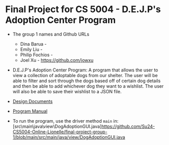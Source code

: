 # Final Project for CS 5004 - D.E.J.P's Adoption Center Program

* The group 1 names and Github URLs
  * Dina Barua - 
  * Emily Liu -
  * Philip Fochios - 
  * Joel Xu - https://github.com/jowxu
  
* D.E.J.P's Adoption Center Program: A program that allows the user to view a collection of adoptable dogs from our shelter. The user will be able to filter and sort through the dogs based off of certain dog details and then be able to add whichever dog they want to a wishlist. The user will also be able to save their wishlist to a JSON file.

* [Design Documents](DesignDocuments)
* [Program Manual](Manual\README.md)

* To run the program, use the driver method `main` in: [src\main\java\view\DogAdoptionGUI.java]https://github.com/Su24-CS5004-Online-Lionelle/final-project-group-1/blob/main/src/main/java/view/DogAdoptionGUI.java